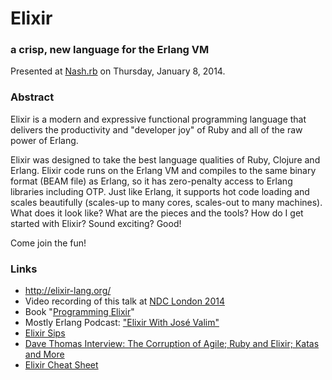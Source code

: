 # Elixir
### a crisp, new language for the Erlang VM

Presented at [Nash.rb](http://www.meetup.com/nashrb/events/219010780/) on Thursday, January 8, 2014.

### Abstract
Elixir is a modern and expressive functional programming language
that delivers the productivity and "developer joy" of Ruby
and all of the raw power of Erlang.

Elixir was designed to take the best language qualities
of Ruby, Clojure and Erlang. Elixir code runs on the Erlang VM
and compiles to the same binary format (BEAM file) as Erlang,
so it has zero-penalty access to Erlang libraries including OTP.
Just like Erlang, it supports hot code loading and scales beautifully
(scales-up to many cores, scales-out to many machines).
What does it look like? What are the pieces and the tools?
How do I get started with Elixir? Sound exciting? Good!

Come join the fun!

### Links
* http://elixir-lang.org/
* Video recording of this talk at [NDC London 2014](http://www.ndcvideos.com/#/app/video/3311)
* Book "[Programming Elixir](https://pragprog.com/book/elixir/programming-elixir)"
* Mostly Erlang Podcast: ["Elixir With José Valim"](http://mostlyerlang.com/2013/10/07/019-elixir-with-jose-valim/)
* [Elixir Sips](http://elixirsips.com/)
* [Dave Thomas Interview: The Corruption of Agile; Ruby and Elixir; Katas and More](http://www.drdobbs.com/architecture-and-design/dave-thomas-interview-the-corruption-of/240166688?pgno=1)
* [Elixir Cheat Sheet](http://media.pragprog.com/titles/elixir/ElixirCheat.pdf)
